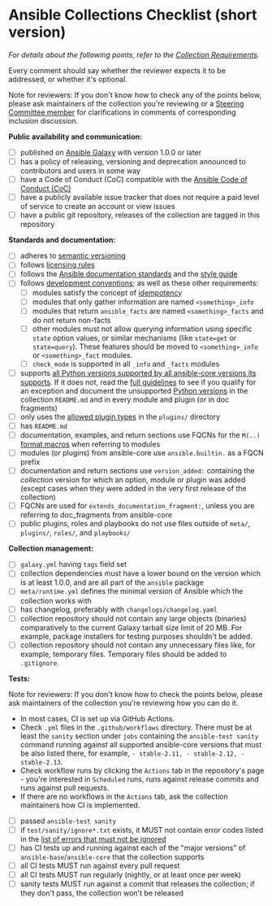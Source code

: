 # Ansible Collections Checklist (short version)

_For details about the following points, refer to the [Collection Requirements](https://docs.ansible.com/ansible/devel/community/collection_contributors/collection_requirements.html)._

Every comment should say whether the reviewer expects it to be addressed, or whether it's optional.

Note for reviewers: If you don't know how to check any of the points below, please ask maintainers of the collection you're reviewing or a [Steering Committee member](https://docs.ansible.com/ansible/devel/community/steering/community_steering_committee.html#current-steering-committee-members) for clarifications in comments of corresponding inclusion discussion.

**Public availability and communication:**
- [ ] published on [Ansible Galaxy](https://galaxy.ansible.com) with version 1.0.0 or later
- [ ] has a policy of releasing, versioning and deprecation announced to contributors and users in some way
- [ ] have a Code of Conduct (CoC) compatible with the [Ansible Code of Conduct (CoC)](https://docs.ansible.com/ansible/latest/community/code_of_conduct.html)
- [ ] have a publicly available issue tracker that does not require a paid level of service to create an account or view issues
- [ ] have a public git repository, releases of the collection are tagged in this repository

**Standards and documentation:**
- [ ] adheres to [semantic versioning](https://semver.org/)
- [ ] follows [licensing rules](https://docs.ansible.com/ansible/devel/community/collection_contributors/collection_requirements.html#collection-licensing-requirements)
- [ ] follows the [Ansible documentation standards](https://docs.ansible.com/ansible/devel/dev_guide/developing_modules_documenting.html) and the [style guide](https://docs.ansible.com/ansible/devel/dev_guide/style_guide/index.html#style-guide)
- [ ] follows [development conventions](https://docs.ansible.com/ansible/devel/dev_guide/developing_modules_best_practices.html); as well as these other requirements:
  - [ ] modules satisfy the concept of [idempotency](https://docs.ansible.com/ansible/latest/reference_appendices/glossary.html#term-Idempotency>)
  - [ ] modules that only gather information are named `<something>_info`
  - [ ] modules that return `ansible_facts` are named `<something>_facts` and do not return non-facts
  - [ ] other modules must not allow querying information using specific `state` option values, or similar mechanisms (like `state=get` or `state=query`).  These features should be moved to `<something>_info` or `<something>_fact` modules.
  - [ ] `check_mode` is supported in all `_info` and `_facts` modules
- [ ] supports [all Python versions supported by all ansible-core versions its supports](https://docs.ansible.com/ansible/devel/reference_appendices/release_and_maintenance.html#ansible-core-support-matrix). If it does not, read the [full guidelines](https://docs.ansible.com/ansible/devel/community/collection_contributors/collection_requirements.html#python-compatibility) to see if you qualify for an exception and document the unsupported [Python versions](https://docs.ansible.com/ansible/devel/reference_appendices/release_and_maintenance.html#ansible-core-support-matrix) in the collection ``README.md`` and in every module and plugin (or in doc fragments)
- [ ] only uses the [allowed plugin types](https://docs.ansible.com/ansible/devel/community/collection_contributors/collection_requirements.html#modules-plugins) in the `plugins/` directory
- [ ] has `README.md`
- [ ] documentation, examples, and return sections use FQCNs for the `M(..)` [format macros](https://docs.ansible.com/ansible/latest/dev_guide/developing_modules_documenting.html#linking-and-other-format-macros-within-module-documentation) when referring to modules
- [ ] modules (or plugins) from ansible-core use `ansible.builtin.` as a FQCN prefix
- [ ] documentation and return sections use `version_added:` containing the *collection* version for which an option, module or plugin was added (except cases when they were added in the very first release of the collection)
- [ ] FQCNs are used for `extends_documentation_fragment:`, unless you are referring to doc_fragments from ansible-core
- [ ] public plugins, roles and playbooks do not use files outside of `meta/`, `plugins/`, `roles/`, and `playbooks/`

**Collection management:**
- [ ] `galaxy.yml` having `tags` field set
- [ ] collection dependencies must have a lower bound on the version which is at least 1.0.0, and are all part of the `ansible` package
- [ ] `meta/runtime.yml` defines the minimal version of Ansible which the collection works with
- [ ] has changelog, preferably with `changelogs/changelog.yaml`
- [ ] collection repository should not contain any large objects (binaries) comparatively to the current Galaxy tarball size limit of 20 MB. For example, package installers for testing purposes shouldn't be added.
- [ ] collection repository should not contain any unnecessary files like, for example, temporary files. Temporary files should be added to `.gitignore`.

**Tests:**

Note for reviewers: If you don't know how to check the points below, please ask maintainers of the collection you're reviewing how you can do it.
* In most cases, CI is set up via GitHub Actions.
* Check `.yml` files in the `.github/workflows` directory. There must be at least the `sanity` section under `jobs` containing the `ansible-test sanity` command running against all supported ansible-core versions that must be also listed there, for example, `- stable-2.11, - stable-2.12, - stable-2.13`.
* Check workflow runs by clicking the `Actions` tab in the repository's page - you're interested in `Scheduled` runs, runs against release commits and runs against pull requests.
* If there are no workflows in the `Actions` tab, ask the collection maintainers how CI is implemented.

- [ ] passed `ansible-test sanity`
- [ ] if `test/sanity/ignore*.txt` exists, it MUST not contain error codes listed in the [list of errors that must not be ignored](https://docs.ansible.com/ansible/devel/community/collection_contributors/collection_requirements.html#ci-testing)
- [ ] has CI tests up and running against each of the "major versions" of `ansible-base`/`ansible-core` that the collection supports
- [ ] all CI tests MUST run against every pull request
- [ ] all CI tests MUST run regularly (nightly, or at least once per week)
- [ ] sanity tests MUST run against a commit that releases the collection; if they don't pass, the collection won't be released
